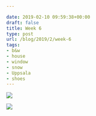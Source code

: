 ```yaml
---

date: 2019-02-10 09:59:38+00:00
draft: false
title: Week 6
type: post
url: /blog/2019/2/week-6
tags:
- b&w
- house
- window
- snow
- Uppsala
- shoes
---
```




  
   ![](/images/2019-02-10-20192week-6/image-asset.jpeg)

  

  
   ![](/images/2019-02-10-20192week-6/image-asset.jpeg)

  


